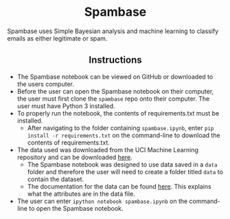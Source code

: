 #  <div align="center">Spambase</div>

Spambase uses Simple Bayesian analysis and machine learning to classify emails as either legitimate or spam.

## <div align="center">Instructions</div>

* The Spambase notebook can be viewed on GitHub or downloaded to the users computer.
* Before the user can open the Spambase notebook on their computer, the user must first clone the `spambase` repo onto their computer. The user must have Python 3 installed.
* To properly run the notebook, the contents of requirements.txt must be installed.
  * After navigating to the folder containing `spambase.ipynb`, enter `pip install -r requirements.txt` on the command-line to download the contents of requirements.txt.
* The data used was downloaded from the UCI Machine Learning repository and can be downloaded [here](https://archive.ics.uci.edu/ml/datasets/Spambase).
  * The Spambase notebook was designed to use data saved in a `data` folder and therefore the user will need to create a folder titled `data` to contain the dataset.
  * The documentation for the data can be found [here](https://archive.ics.uci.edu/ml/machine-learning-databases/spambase/spambase.DOCUMENTATION). This explains what the attributes are in the data file.
* The user can enter `ipython notebook spambase.ipynb` on the command-line to open the Spambase notebook.

